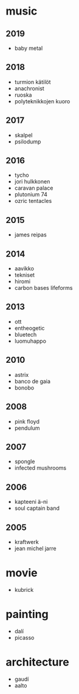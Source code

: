 # music

## 2019

* baby metal

## 2018

* turmion kätilöt
* anachronist
* ruoska
* polyteknikkojen kuoro

## 2017

* skalpel
* psilodump

## 2016

* tycho
* jori hulkkonen
* caravan palace
* plutonium 74
* ozric tentacles

## 2015

* james reipas

## 2014

* aavikko
* tekniset
* hiromi
* carbon bases lifeforms

## 2013

* ott
* entheogetic
* bluetech
* luomuhappo

## 2010

* astrix
* banco de gaia
* bonobo

## 2008

* pink floyd
* pendulum

## 2007

* spongle
* infected mushrooms

## 2006

* kapteeni ä-ni
* soul captain band

## 2005

* kraftwerk
* jean michel jarre

# movie

* kubrick

# painting

* dalí
* picasso

# architecture

* gaudí
* aalto
